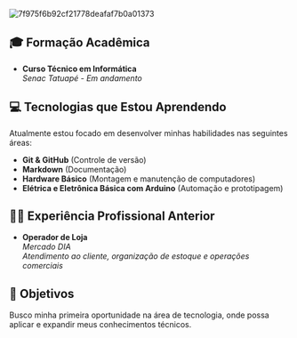 ![7f975f6b92cf21778deafaf7b0a01373](https://github.com/user-attachments/assets/a1f9efc9-c043-42dd-80d9-a8cf6349ad6e)



## 🎓 Formação Acadêmica
- **Curso Técnico em Informática**  
  *Senac Tatuapé - Em andamento*

## 💻 Tecnologias que Estou Aprendendo
Atualmente estou focado em desenvolver minhas habilidades nas seguintes áreas:
- **Git & GitHub** (Controle de versão)
- **Markdown** (Documentação)
- **Hardware Básico** (Montagem e manutenção de computadores)
- **Elétrica e Eletrônica Básica com Arduino** (Automação e prototipagem)

## 👨‍💻 Experiência Profissional Anterior
- **Operador de Loja**  
  *Mercado DIA*  
  *Atendimento ao cliente, organização de estoque e operações comerciais*

## 🚀 Objetivos
Busco minha primeira oportunidade na área de tecnologia, onde possa aplicar e expandir meus conhecimentos técnicos.

